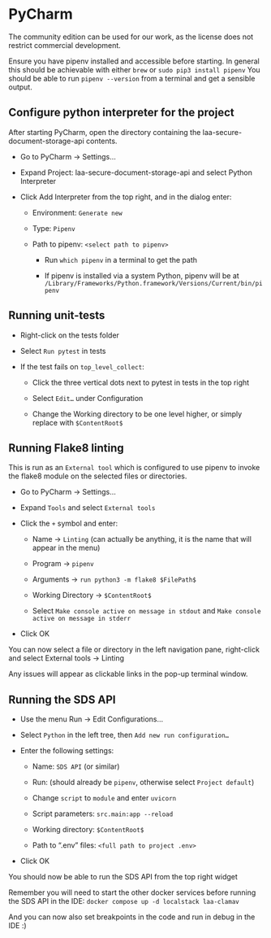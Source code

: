 # PyCharm

The community edition can be used for our work, as the license does not restrict commercial development.

Ensure you have pipenv installed and accessible before starting.
In general this should be achievable with either `brew` or `sudo pip3 install pipenv`
You should be able to run `pipenv --version` from a terminal and get a sensible output.

## Configure python interpreter for the project

After starting PyCharm, open the directory containing the laa-secure-document-storage-api contents.

* Go to PyCharm → Settings…

* Expand Project: laa-secure-document-storage-api and select Python Interpreter

* Click Add Interpreter from the top right, and in the dialog enter:

  - Environment: `Generate new`

  - Type: `Pipenv`

  - Path to pipenv: `<select path to pipenv>`

    + Run `which pipenv` in a terminal to get the path

    + If pipenv is installed via a system Python, pipenv will be at `/Library/Frameworks/Python.framework/Versions/Current/bin/pipenv`

## Running unit-tests

* Right-click on the tests folder

* Select `Run pytest` in tests

* If the test fails on `top_level_collect`:

  - Click the three vertical dots next to pytest in tests in the top right

  - Select `Edit…` under Configuration

  - Change the Working directory to be one level higher, or simply replace with `$ContentRoot$`

## Running Flake8 linting

This is run as an `External tool` which is configured to use pipenv to invoke the flake8 module on the selected files
or directories.

* Go to PyCharm → Settings…

* Expand `Tools` and select `External tools`

* Click the `+` symbol and enter:

  - Name → `Linting` (can actually be anything, it is the name that will appear in the menu)

  - Program → `pipenv`

  - Arguments → `run python3 -m flake8 $FilePath$`

  - Working Directory → `$ContentRoot$`

  - Select `Make console active on message in stdout` and `Make console active on message in stderr`

* Click OK

You can now select a file or directory in the left navigation pane, right-click and select External tools → Linting

Any issues will appear as clickable links in the pop-up terminal window.

## Running the SDS API

* Use the menu Run → Edit Configurations...

* Select `Python` in the left tree, then `Add new run configuration…`

* Enter the following settings:

  - Name: `SDS API` (or similar)

  - Run: (should already be `pipenv`, otherwise select `Project default`)

  - Change `script` to `module` and enter `uvicorn`

  - Script parameters: `src.main:app --reload`

  - Working directory: `$ContentRoot$`

  - Path to “.env” files: `<full path to project .env>`

* Click OK

You should now be able to run the SDS API from the top right widget

Remember you will need to start the other docker services before running the SDS API in the IDE:
`docker compose up -d localstack laa-clamav`

And you can now also set breakpoints in the code and run in debug in the IDE :)
